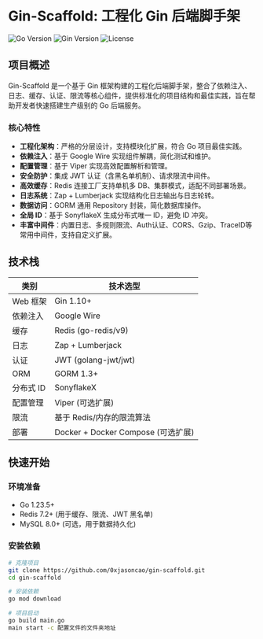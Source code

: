 # Gin-Scaffold: 工程化 Gin 后端脚手架

![Go Version](https://img.shields.io/badge/Go-1.23%2B-blue)
![Gin Version](https://img.shields.io/badge/Gin-1.1%2B-green)
![License](https://img.shields.io/badge/License-MIT-yellow)

## 项目概述
Gin-Scaffold 是一个基于 Gin 框架构建的工程化后端脚手架，整合了依赖注入、日志、缓存、认证、限流等核心组件，提供标准化的项目结构和最佳实践，旨在帮助开发者快速搭建生产级别的 Go 后端服务。

### 核心特性
- **工程化架构**：严格的分层设计，支持模块化扩展，符合 Go 项目最佳实践。
- **依赖注入**：基于 Google Wire 实现组件解耦，简化测试和维护。
- **配置管理**：基于 Viper 实现高效配置解析和管理。
- **安全防护**：集成 JWT 认证（含黑名单机制）、请求限流中间件。
- **高效缓存**：Redis 连接工厂支持单机多 DB、集群模式，适配不同部署场景。
- **日志系统**：Zap + Lumberjack 实现结构化日志输出与日志轮转。
- **数据访问**：GORM 通用 Repository 封装，简化数据库操作。
- **全局 ID**：基于 SonyflakeX 生成分布式唯一 ID，避免 ID 冲突。
- **丰富中间件**：内置日志、多规则限流、Auth认证、CORS、Gzip、TraceID等常用中间件，支持自定义扩展。

## 技术栈
| 类别         | 技术选型                           |
|--------------|--------------------------------|
| Web 框架     | Gin 1.10+                      |
| 依赖注入     | Google Wire                    |
| 缓存         | Redis (go-redis/v9)            |
| 日志         | Zap + Lumberjack               |
| 认证         | JWT (golang-jwt/jwt)           |
| ORM          | GORM 1.3+                      |
| 分布式 ID    | SonyflakeX                     |
| 配置管理     | Viper (可选扩展)                   |
| 限流         | 基于 Redis/内存的限流算法               |
| 部署         | Docker + Docker Compose (可选扩展) |

## 快速开始

### 环境准备
- Go 1.23.5+
- Redis 7.2+ (用于缓存、限流、JWT 黑名单)
- MySQL 8.0+ (可选，用于数据持久化)

### 安装依赖
```bash
# 克隆项目
git clone https://github.com/0xjasoncao/gin-scaffold.git
cd gin-scaffold

# 安装依赖
go mod download	

# 项目启动
go build main.go
main start -c 配置文件的文件夹地址

